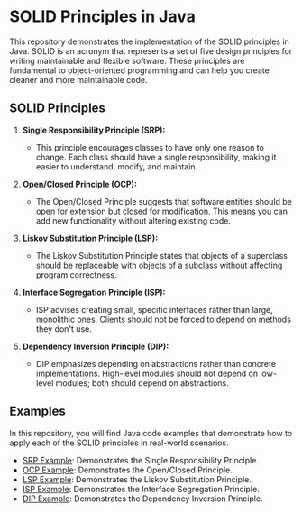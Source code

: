 # SOLID Principles in Java

This repository demonstrates the implementation of the SOLID principles in Java. SOLID is an acronym that represents a set of five design principles for writing maintainable and flexible software. These principles are fundamental to object-oriented programming and can help you create cleaner and more maintainable code.

## SOLID Principles

1. **Single Responsibility Principle (SRP):**
    - This principle encourages classes to have only one reason to change. Each class should have a single responsibility, making it easier to understand, modify, and maintain.

2. **Open/Closed Principle (OCP):**
    - The Open/Closed Principle suggests that software entities should be open for extension but closed for modification. This means you can add new functionality without altering existing code.

3. **Liskov Substitution Principle (LSP):**
    - The Liskov Substitution Principle states that objects of a superclass should be replaceable with objects of a subclass without affecting program correctness.

4. **Interface Segregation Principle (ISP):**
    - ISP advises creating small, specific interfaces rather than large, monolithic ones. Clients should not be forced to depend on methods they don't use.

5. **Dependency Inversion Principle (DIP):**
    - DIP emphasizes depending on abstractions rather than concrete implementations. High-level modules should not depend on low-level modules; both should depend on abstractions.

## Examples

In this repository, you will find Java code examples that demonstrate how to apply each of the SOLID principles in real-world scenarios.

- [SRP Example](src/main/java/com/example/srp): Demonstrates the Single Responsibility Principle.
- [OCP Example](src/main/java/com/example/ocp): Demonstrates the Open/Closed Principle.
- [LSP Example](src/main/java/com/example/lsp): Demonstrates the Liskov Substitution Principle.
- [ISP Example](src/main/java/com/example/isp): Demonstrates the Interface Segregation Principle.
- [DIP Example](src/main/java/com/example/dip): Demonstrates the Dependency Inversion Principle.